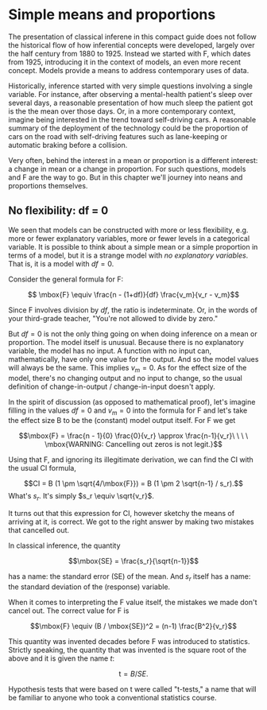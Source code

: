 # Simple means and proportions

The presentation  of classical inferene in this compact guide does not  follow the historical flow of how inferential concepts were developed, largely over  the half century from 1880 to 1925. Instead we started  with F, which dates from 1925, introducing it in the context of models, an even more recent concept. Models provide a means to address contemporary uses of data.

Historically, inference started with very simple questions involving a single variable. For instance, after observing a mental-health patient's sleep over several days, a reasonable presentation of how much sleep the patient got is the the mean over those days. Or, in a more contemporary context, imagine being interested in the trend toward self-driving cars. A reasonable summary of the deployment of the technology could be the  proportion  of cars on  the road with self-driving features such as lane-keeping or automatic braking before a collision.

Very often, behind the interest in a mean or proportion is a different interest: a change in mean or a change in proportion. For such questions, models and F are the way to go. But in this chapter we'll journey into neans and proportions themselves.

##  No flexibility: df = 0

We seen that models can be constructed with more or less flexibility, e.g.  more or fewer explanatory variables, more or fewer levels in a categorical variable. It is possible to think about a simple mean or a simple proportion in terms of a model, but it is a strange model with *no explanatory variables*. That is, it is a model with $df = 0$.

Consider the general formula for F:

$$ \mbox{F} \equiv \frac{n - (1+df)}{df} \frac{v_m}{v_r - v_m}$$

Since F involves division by $df$, the ratio is indeterminate. Or, in the words of your third-grade teacher, "You're not allowed to divide by zero." 

But $df=0$ is not the only thing going on when doing inference on a mean or proportion. The model itself is unusual. Because there is no explanatory variable, the model has no input.  A function with no input can, mathematically, have only one value for the output. And so the model values will always be the same. This implies $v_m = 0$. As for  the  effect size of the model, there's no changing output and no input to change, so the usual definition of change-in-output / change-in-input doesn't  apply.

In the spirit of discussion (as  opposed to mathematical proof), let's imagine  filling in the values $df=0$ and $v_m=0$ into the formula for F  and let's take the effect size B to be the (constant) model output itself. For F we get

$$\mbox{F}  = \frac{n - 1}{0} \frac{0}{v_r} \approx \frac{n-1}{v_r}\ \ \ \ \mbox{WARNING: Cancelling out zeros is not legit.}$$



Using that F, and ignoring its illegitimate derivation, we can find the CI with the usual CI formula,

$$CI = B (1 \pm \sqrt{4/\mbox{F}}) = B (1 \pm 2 \sqrt{n-1} / s_r).$$
What's $s_r$. It's simply $s_r \equiv  \sqrt{v_r}$.

It turns out that this expression for CI, however sketchy the means of arriving  at it, is correct. We got to the right answer by making two  mistakes that cancelled out.

In classical inference, the quantity

$$\mbox{SE} = \frac{s_r}{\sqrt{n-1}}$$ 

has a name: the standard error (SE) of the mean. And $s_r$ itself has a name: the standard deviation of the (response) variable.

When it comes to interpreting the F value itself, the mistakes we made don't cancel out. The correct value for F is

$$\mbox{F} \equiv (B / \mbox{SE})^2 = (n-1) \frac{B^2}{v_r}$$

This quantity was invented decades before F was introduced to statistics. Strictly speaking, the quantity that was invented is the square root of the above  and it is given the name *t*:

$$\mbox{t}  = B / SE.$$

Hypothesis tests that were based on t were called "t-tests," a name that will  be familiar to anyone who took a conventional statistics course.
